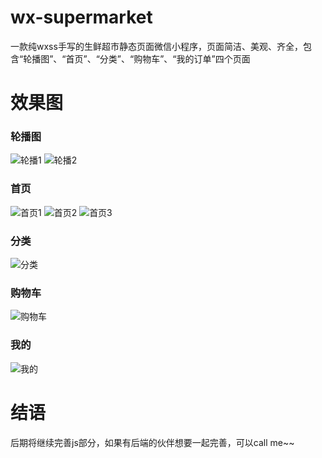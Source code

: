 # wx-supermarket
一款纯wxss手写的生鲜超市静态页面微信小程序，页面简洁、美观、齐全，包含“轮播图”、“首页”、“分类”、“购物车”、“我的订单”四个页面
# 效果图
### 轮播图
![轮播1](https://github.com/puffovo/wx-supermarket/blob/main/screenshots/1.png)
![轮播2](https://github.com/puffovo/wx-supermarket/blob/main/screenshots/2.png)
### 首页
![首页1](https://github.com/puffovo/wx-supermarket/blob/main/screenshots/3.png)
![首页2](https://github.com/puffovo/wx-supermarket/blob/main/screenshots/4.png)
![首页3](https://github.com/puffovo/wx-supermarket/blob/main/screenshots/5.png)
### 分类
![分类](https://github.com/puffovo/wx-supermarket/blob/main/screenshots/6.png)
### 购物车
![购物车](https://github.com/puffovo/wx-supermarket/blob/main/screenshots/7.png)
### 我的
![我的](https://github.com/puffovo/wx-supermarket/blob/main/screenshots/8.png)
# 结语
后期将继续完善js部分，如果有后端的伙伴想要一起完善，可以call me~~
